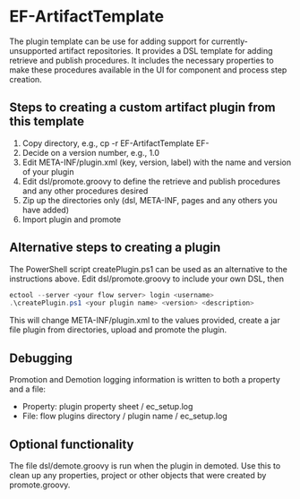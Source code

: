 # EF-ArtifactTemplate
The plugin template can be use for adding support for currently-unsupported artifact repositories.  It provides a DSL template for adding retrieve and publish procedures.  It includes the necessary properties to make these procedures available in the UI for component and process step creation.

## Steps to creating a custom artifact plugin from this template
1. Copy directory, e.g., cp -r EF-ArtifactTemplate EF-<artifactRepoName>
2. Decide on a version number, e.g., 1.0
3. Edit META-INF/plugin.xml (key, version, label) with the name and version of your plugin
4. Edit dsl/promote.groovy to define the retrieve and publish procedures and any other procedures desired
5. Zip up the directories only (dsl, META-INF, pages and any others you have added) 
6. Import plugin and promote

## Alternative steps to creating a plugin
The PowerShell script createPlugin.ps1 can be used as an alternative to the instructions above.  Edit dsl/promote.groovy to include your own DSL, then
```powershell
ectool --server <your flow server> login <username>
.\createPlugin.ps1 <your plugin name> <version> <description>
```
This will change META-INF/plugin.xml to the values provided, create a jar file plugin from directories, upload  and promote the plugin.

## Debugging
Promotion and Demotion logging information is written to both a property and a file:
- Property: plugin property sheet / ec_setup.log
- File: flow plugins directory / plugin name / ec_setup.log

## Optional functionality
The file dsl/demote.groovy is run when the plugin in demoted.  Use this to clean up any properties, project or other objects that were created by promote.groovy.


